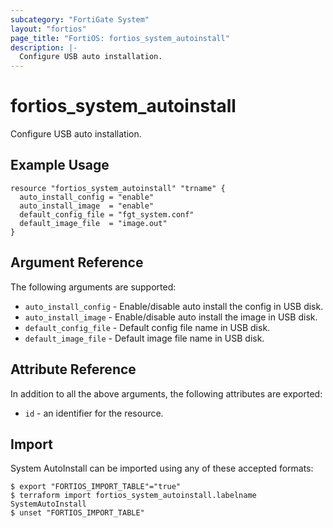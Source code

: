 ```yaml
---
subcategory: "FortiGate System"
layout: "fortios"
page_title: "FortiOS: fortios_system_autoinstall"
description: |-
  Configure USB auto installation.
---
```


# fortios_system_autoinstall
Configure USB auto installation.

## Example Usage

```hcl
resource "fortios_system_autoinstall" "trname" {
  auto_install_config = "enable"
  auto_install_image  = "enable"
  default_config_file = "fgt_system.conf"
  default_image_file  = "image.out"
}
```

## Argument Reference

The following arguments are supported:

* `auto_install_config` - Enable/disable auto install the config in USB disk.
* `auto_install_image` - Enable/disable auto install the image in USB disk.
* `default_config_file` - Default config file name in USB disk.
* `default_image_file` - Default image file name in USB disk.


## Attribute Reference

In addition to all the above arguments, the following attributes are exported:
* `id` - an identifier for the resource.

## Import

System AutoInstall can be imported using any of these accepted formats:
```
$ export "FORTIOS_IMPORT_TABLE"="true"
$ terraform import fortios_system_autoinstall.labelname SystemAutoInstall
$ unset "FORTIOS_IMPORT_TABLE"
```
